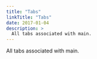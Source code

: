 ```yaml
---
title: "Tabs"
linkTitle: "Tabs"
date: 2017-01-04
description: >
  All tabs associated with main.
---
```


All tabs associated with main.